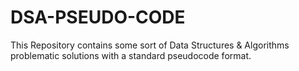 # DSA-PSEUDO-CODE
This Repository contains some sort of Data Structures &amp; Algorithms problematic solutions with a standard pseudocode format. 
